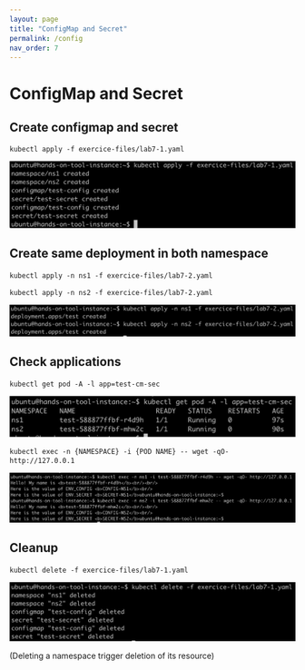 ```yaml
---
layout: page
title: "ConfigMap and Secret"
permalink: /config
nav_order: 7
---
```

# ConfigMap and Secret
## Create configmap and secret

```
kubectl apply -f exercice-files/lab7-1.yaml
```

![](assets/images/config/create1.png)

## Create same deployment in both namespace

```
kubectl apply -n ns1 -f exercice-files/lab7-2.yaml
```

```
kubectl apply -n ns2 -f exercice-files/lab7-2.yaml
```

![](assets/images/config/create2.png)

## Check applications

```
kubectl get pod -A -l app=test-cm-sec
```

![](assets/images/config/pod.png)

```
kubectl exec -n {NAMESPACE} -i {POD NAME} -- wget -qO- http://127.0.0.1
```

![](assets/images/config/ok.png)

## Cleanup

```
kubectl delete -f exercice-files/lab7-1.yaml
```

![](assets/images/config/cleanup.png)

(Deleting a namespace trigger deletion of its resource)

